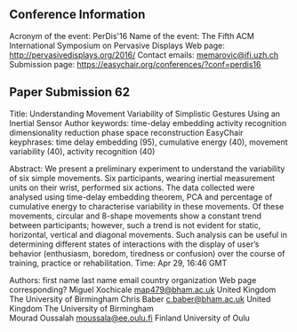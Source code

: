 
Conference Information
----------------------
Acronym of the event:	PerDis'16
Name of the event:	The Fifth ACM International Symposium on Pervasive Displays
Web page:	http://pervasivedisplays.org/2016/
Contact emails:	memarovic@ifi.uzh.ch
Submission page:	https://easychair.org/conferences/?conf=perdis16


Paper Submission 62
--------------------
Title:	Understanding Movement Variability of Simplistic Gestures Using an Inertial Sensor
Author keywords:
time-delay embedding
activity recognition
dimensionality reduction
phase space reconstruction
EasyChair keyphrases:	time delay embedding (95), cumulative energy (40), movement variability (40), activity recognition (40)

Abstract:	We present a preliminary experiment to understand the variability of six simple movements. Six participants, wearing inertial measurement units on their wrist, performed six actions. The data collected were analysed using time-delay embedding theorem, PCA and percentage of cumulative energy to characterise variability in these movements. Of these movements, circular and 8-shape movements show a constant trend between participants; however, such a trend is not evident for static, horizontal, vertical and diagonal movements. Such analysis can be useful in determining different states of interactions with the display of user’s behavior (enthusiasm, boredom, tiredness or confusion) over the course of training, practice or rehabilitation.
Time:	Apr 29, 16:46 GMT

Authors:
first name	last name	email	country	organization	Web page	corresponding?
Miguel	Xochicale	map479@bham.ac.uk	United Kingdom	The University of Birmingham
Chris	Baber	c.baber@bham.ac.uk	United Kingdom	The University of Birmingham		
Mourad	Oussalah	moussala@ee.oulu.fi	Finland	University of Oulu
